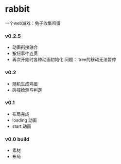 # rabbit
一个web游戏：兔子收集鸡蛋
### v0.2.5
- 动画衔接融合
- 按钮事件连贯
- 再次开始时各种动画初始化
问题： tree的移动无法暂停
### v0.2
- 随机生成鸡蛋
- 碰撞检测与判定
### v0.1 
- 布局完成
- loading 动画
- start 动画
### v0.0 build
- 素材
- 布局
